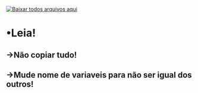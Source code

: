 [![Baixar todos arquivos aqui](https://www.gigabyte.com/FileUpload/FR/KeyFeature/1207/images/download-black.png)](https://github.com/ldavu/todas-atividades/releases/download/atividades/Atividades.rar)

<h1>•Leia!</h1>
<h2>→Não copiar tudo!</h2>
<h2>→Mude nome de variaveis para não ser igual dos outros!</h2>

